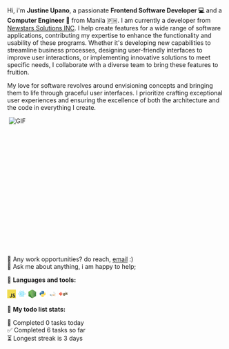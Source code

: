 Hi, i'm **Justine Upano**, a passionate **Frontend Software Developer 💻** and a **Computer Engineer 🦾** from Manila 🇵🇭. I am currently a developer from [Newstars Solutions INC](https://www.newstarsinc.com/). I help create features for a wide range of software applications, contributing my expertise to enhance the functionality and usability of these programs. Whether it's developing new capabilities to streamline business processes, designing user-friendly interfaces to improve user interactions, or implementing innovative solutions to meet specific needs, I collaborate with a diverse team to bring these features to fruition. 

My love for software revolves around envisioning concepts and bringing them to life through graceful user interfaces. I prioritize crafting exceptional user experiences and ensuring the excellence of both the architecture and the code in everything I create.

<img align="right" alt="GIF" src="https://github.com/justine-135/justine-135/assets/68592173/685a137a-de1a-4ed8-8961-4ed8112a61c2" width="500" height="320" />
  
💼 Any work opportunities? do reach, [email](mailto:justineupano87@gmail.com) :)
<br />
💬 Ask me about anything, i am happy to help;

🧰 **Languages and tools:**  

<code><img height="20" src="https://raw.githubusercontent.com/github/explore/80688e429a7d4ef2fca1e82350fe8e3517d3494d/topics/javascript/javascript.png"></code>
<code><img height="20" src="https://raw.githubusercontent.com/github/explore/80688e429a7d4ef2fca1e82350fe8e3517d3494d/topics/react/react.png"></code>
<code><img height="20" src="https://raw.githubusercontent.com/github/explore/80688e429a7d4ef2fca1e82350fe8e3517d3494d/topics/nodejs/nodejs.png"></code>
<code><img height="20" src="https://raw.githubusercontent.com/github/explore/80688e429a7d4ef2fca1e82350fe8e3517d3494d/topics/python/python.png"></code>
<code><img height="20" src="https://raw.githubusercontent.com/github/explore/80688e429a7d4ef2fca1e82350fe8e3517d3494d/topics/mysql/mysql.png"></code>
<code><img height="20" src="https://raw.githubusercontent.com/github/explore/80688e429a7d4ef2fca1e82350fe8e3517d3494d/topics/git/git.png"></code>

🚧 **My todo list stats:**
<!-- TODO-IST:START -->           
🌸  Completed 0 tasks today           
✅  Completed 6 tasks so far           
⏳  Longest streak is 3 days
<!-- TODO-IST:END -->
